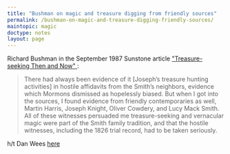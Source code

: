 ```yaml
---
title: "Bushman on magic and treasure digging from friendly sources"
permalink: /bushman-on-magic-and-treasure-digging-friendly-sources/
maintopic: magic
doctype: notes
layout: page
---
```


Richard Bushman in the September 1987 Sunstone article ["Treasure-seeking Then and Now" ](https://scholarship.claremont.edu/cgi/viewcontent.cgi?article=1462&context=cgu_fac_pub):

> There had always been evidence of it [Joseph’s treasure hunting activities] in hostile affidavits from the Smith’s neighbors, evidence which Mormons dismissed as hopelessly biased. But when I got into the sources, I found evidence from friendly contemporaries as well, Martin Harris, Joseph Knight, Oliver Cowdery, and Lucy Mack Smith. All of these witnesses persuaded me treasure-seeking and vernacular magic were part of the Smith family tradition, and that the hostile witnesses, including the 1826 trial record, had to be taken seriously.

h/t Dan Wees [here](http://www.ldsdefector.com/fact-1487/?fbclid=IwAR3g2lN_yWCuw11Zo83a6Igce4i42t9hyeH_rW7iYWM3ivZDSktWmZIM1Ko)
